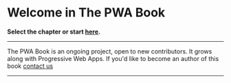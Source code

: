# Welcome in The PWA Book


**Select the chapter or start [here](/pwabook/chapter/01-Introduction-to-PWA-technology.html).**


------


The PWA Book is an ongoing project, open to new contributors. It grows along with Progressive Web Apps. If you'd like to become an author of this book [contact us](https://divante.com/contact-us)


------